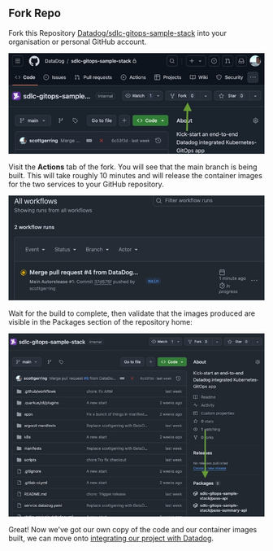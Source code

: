 ## Fork Repo

Fork this Repository [Datadog/sdlc-gitops-sample-stack](Datadog/sdlc-gitops-sample-stack) into your organisation or personal GitHub account. 


<p align='center'>
    <img alt="Fork repository" src="assets/fork-repo.jpeg" width="600px" />
</p>


Visit the **Actions** tab of the fork. You will see that the main branch is being built. This will take roughly 10 minutes and will release the container images for the two services to your GitHub repository. 


<p align='center'>
    <img alt="Initial build action" src="assets/actions-initial-build.jpeg" width="600px" />
</p>


Wait for the build to complete, then validate that the images produced are visible in the Packages section of the repository home: 


<p align='center'>
    <img alt="Initial images released" src="assets/images-released.jpeg" width="600px" />
</p>

Great! Now we've got our own copy of the code and our container images built, we can move onto [integrating our project with Datadog](setup-github-integration.md).

